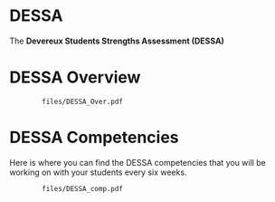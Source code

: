 # DESSA

The **Devereux Students Strengths Assessment (DESSA)**

# DESSA Overview

```pdf
		files/DESSA_Over.pdf
```

# DESSA Competencies

Here is where you can find the DESSA competencies that you will be working on with your students every six weeks. 

```pdf
		files/DESSA_comp.pdf
```
